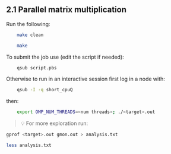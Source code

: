 ## 2.1 Parallel matrix multiplication
Run the following:
<!-- ```bash
    cd H1/es1
``` -->
```bash
    make clean
```
```bash
    make 
```
To submit the job use (edit the script if needed):
```bash
    qsub script.pbs
```
Otherwise to run in an interactive session first log in a node with:
```bash
    qsub -I -q short_cpuQ
```
then:
```bash
    export OMP_NUM_THREADS=<num threads>; ./<target>.out
```
> 💡 For more exploration run:
```bash
gprof <target>.out gmon.out > analysis.txt
```
```bash
less analysis.txt
```